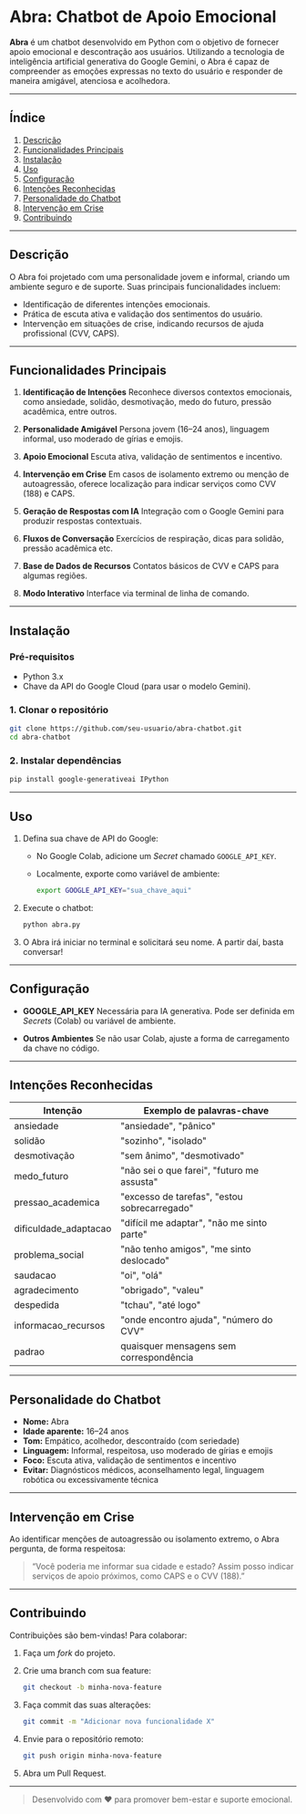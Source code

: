 # Abra: Chatbot de Apoio Emocional

**Abra** é um chatbot desenvolvido em Python com o objetivo de fornecer apoio emocional e descontração aos usuários. Utilizando a tecnologia de inteligência artificial generativa do Google Gemini, o Abra é capaz de compreender as emoções expressas no texto do usuário e responder de maneira amigável, atenciosa e acolhedora.

---

## Índice

1. [Descrição](#descrição)
2. [Funcionalidades Principais](#funcionalidades-principais)
3. [Instalação](#instalação)
4. [Uso](#uso)
5. [Configuração](#configuração)
6. [Intenções Reconhecidas](#intenções-reconhecidas)
7. [Personalidade do Chatbot](#personalidade-do-chatbot)
8. [Intervenção em Crise](#intervenção-em-crise)
9. [Contribuindo](#contribuindo)

---

## Descrição

O Abra foi projetado com uma personalidade jovem e informal, criando um ambiente seguro e de suporte. Suas principais funcionalidades incluem:

* Identificação de diferentes intenções emocionais.
* Prática de escuta ativa e validação dos sentimentos do usuário.
* Intervenção em situações de crise, indicando recursos de ajuda profissional (CVV, CAPS).

---

## Funcionalidades Principais

1. **Identificação de Intenções**
   Reconhece diversos contextos emocionais, como ansiedade, solidão, desmotivação, medo do futuro, pressão acadêmica, entre outros.

2. **Personalidade Amigável**
   Persona jovem (16–24 anos), linguagem informal, uso moderado de gírias e emojis.

3. **Apoio Emocional**
   Escuta ativa, validação de sentimentos e incentivo.

4. **Intervenção em Crise**
   Em casos de isolamento extremo ou menção de autoagressão, oferece localização para indicar serviços como CVV (188) e CAPS.

5. **Geração de Respostas com IA**
   Integração com o Google Gemini para produzir respostas contextuais.

6. **Fluxos de Conversação**
   Exercícios de respiração, dicas para solidão, pressão acadêmica etc.

7. **Base de Dados de Recursos**
   Contatos básicos de CVV e CAPS para algumas regiões.

8. **Modo Interativo**
   Interface via terminal de linha de comando.

---

## Instalação

### Pré-requisitos

* Python 3.x
* Chave da API do Google Cloud (para usar o modelo Gemini).

### 1. Clonar o repositório

```bash
git clone https://github.com/seu-usuario/abra-chatbot.git
cd abra-chatbot
```

### 2. Instalar dependências

```bash
pip install google-generativeai IPython
```

---

## Uso

1. Defina sua chave de API do Google:

   * No Google Colab, adicione um *Secret* chamado `GOOGLE_API_KEY`.
   * Localmente, exporte como variável de ambiente:

     ```bash
     export GOOGLE_API_KEY="sua_chave_aqui"
     ```

2. Execute o chatbot:

   ```bash
   python abra.py
   ```

3. O Abra irá iniciar no terminal e solicitará seu nome. A partir daí, basta conversar!

---

## Configuração

* **GOOGLE\_API\_KEY**
  Necessária para IA generativa. Pode ser definida em *Secrets* (Colab) ou variável de ambiente.

* **Outros Ambientes**
  Se não usar Colab, ajuste a forma de carregamento da chave no código.

---

## Intenções Reconhecidas

| Intenção               | Exemplo de palavras-chave                    |
| ---------------------- | -------------------------------------------- |
| ansiedade              | "ansiedade", "pânico"                        |
| solidão                | "sozinho", "isolado"                         |
| desmotivação           | "sem ânimo", "desmotivado"                   |
| medo\_futuro           | "não sei o que farei", "futuro me assusta"   |
| pressao\_academica     | "excesso de tarefas", "estou sobrecarregado" |
| dificuldade\_adaptacao | "difícil me adaptar", "não me sinto parte"   |
| problema\_social       | "não tenho amigos", "me sinto deslocado"     |
| saudacao               | "oi", "olá"                                  |
| agradecimento          | "obrigado", "valeu"                          |
| despedida              | "tchau", "até logo"                          |
| informacao\_recursos   | "onde encontro ajuda", "número do CVV"       |
| padrao                 | quaisquer mensagens sem correspondência      |

---

## Personalidade do Chatbot

* **Nome:** Abra
* **Idade aparente:** 16–24 anos
* **Tom:** Empático, acolhedor, descontraído (com seriedade)
* **Linguagem:** Informal, respeitosa, uso moderado de gírias e emojis
* **Foco:** Escuta ativa, validação de sentimentos e incentivo
* **Evitar:** Diagnósticos médicos, aconselhamento legal, linguagem robótica ou excessivamente técnica

---

## Intervenção em Crise

Ao identificar menções de autoagressão ou isolamento extremo, o Abra pergunta, de forma respeitosa:

> “Você poderia me informar sua cidade e estado? Assim posso indicar serviços de apoio próximos, como CAPS e o CVV (188).”

---

## Contribuindo

Contribuições são bem-vindas! Para colaborar:

1. Faça um *fork* do projeto.
2. Crie uma branch com sua feature:

   ```bash
   git checkout -b minha-nova-feature
   ```
3. Faça commit das suas alterações:

   ```bash
   git commit -m "Adicionar nova funcionalidade X"
   ```
4. Envie para o repositório remoto:

   ```bash
   git push origin minha-nova-feature
   ```
5. Abra um Pull Request.

---

> Desenvolvido com ❤️ para promover bem-estar e suporte emocional.
